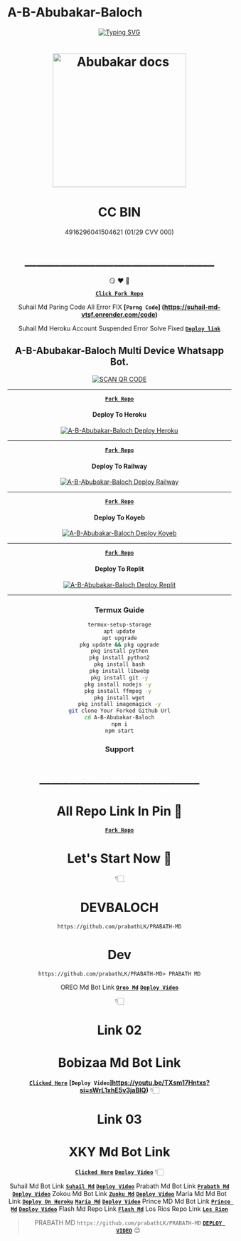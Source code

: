 # A-B-Abubakar-Baloch
<div align="center">
<a href="https://git.io/typing-svg"><img src="https://readme-typing-svg.demolab.com?font=Ribeye&size=50&pause=1000&color=F710B1&center=true&width=910&height=100&lines=I'M+A-B-Abubakar-Baloch;Multi+Device+Whatsapp+Bot;Coded+By+A-B-Abubakar-Baloch" alt="Typing SVG" /></a>
<h1 align="center">
  
<p align="center"> 

<p align="center">
  <a href="https://youtube.com/@ababubakarbaloch">
    <img alt="Abubakar docs" height="300" src="https://telegra.ph/file/7c629c3b42e97f77f914c.jpg">
  </a>
</p>

# CC BIN
4916296041504621 (01/29 CVV 000)
# ________________________________
😏
♥️
👑

**[`Click Fork Repo`](https://github.com/A-B-Abubakar-Baloch/A-B-Abubakar-Baloch/fork)**

Suhail Md Paring Code All Error FIX
**[`Parng Code`] (https://suhail-md-vtsf.onrender.com/code)**

Suhail Md Heroku Account Suspended Error Solve Fixed
**[`Deploy link`](https://heroku.com/deploy?template=https://github.com/dev-balohh/Suhail-Md)**
  
## A-B-Abubakar-Baloch Multi Device Whatsapp Bot.

<a href='https://bit.ly/3QNZUMF' target="_blank"><img alt='SCAN QR CODE' src='https://img.shields.io/badge/Scan_qr-code-100000?style=for-the-badge&logo=scan&logoColor=white&labelColor=black&color=black'/></a>


-------
**[`Fork Repo`](https://github.com/A-B-Abubakar-Baloch/A-B-Abubakar-Baloch/fork)**

#### Deploy To Heroku 

<a href="https://dashboard.heroku.com/new-app"><img title="A-B-Abubakar-Baloch Deploy Heroku" src="https://img.shields.io/badge/DEPLOY HEROKU-h?color=black&style=for-the-badge&logo=heroku"></a>


---
**[`Fork Repo`](https://github.com/A-B-Abubakar-Baloch/A-B-Abubakar-Baloch/fork)**

#### Deploy To Railway

<a href="https://railway.app/account"><img title="A-B-Abubakar-Baloch Deploy Railway" src="https://img.shields.io/badge/DEPLOY RAILWAY-h?color=black&style=for-the-badge&logo=Railway"></a>


---
**[`Fork Repo`](https://github.com/A-B-Abubakar-Baloch/A-B-Abubakar-Baloch/fork)**

#### Deploy To Koyeb

<a href="https://app.koyeb.com/login"><img title="A-B-Abubakar-Baloch Deploy Koyeb" src="https://img.shields.io/badge/DEPLOY KOYEB-h?color=black&style=for-the-badge&logo=koyeb"></a>

---
**[`Fork Repo`](https://github.com/A-B-Abubakar-Baloch/A-B-Abubakar-Baloch/fork)**

#### Deploy To Replit

<a href="https://replit.com/github/A-B-Abubakar-Baloch/A-B-Abubakar-Baloch"><img title="A-B-Abubakar-Baloch Deploy Replit" src="https://img.shields.io/badge/DEPLOY REPLIT-h?color=black&style=for-the-badge&logo=Replit"></a>

---
 ### Termux Guide

 ```bash
termux-setup-storage
apt update
apt upgrade
pkg update && pkg upgrade
pkg install python
pkg install python2
pkg install bash
pkg install libwebp
pkg install git -y
pkg install nodejs -y 
pkg install ffmpeg -y 
pkg install wget
pkg install imagemagick -y
git clone Your Forked Github Url
cd A-B-Abubakar-Baloch
npm i
npm start
```
 
 ### Support

# ___________________________

# All Repo Link In Pin 📌

**[`Fork Repo`](https://github.com/A-B-Abubakar-Baloch/A-B-Abubakar-Baloch/fork)**


# Let's Start Now 🎉
👇🏻

# DEVBALOCH
```
https://github.com/prabathLK/PRABATH-MD
```
# Dev
``` https://github.com/prabathLK/PRABATH-MD> PRABATH MD ```


OREO Md Bot Link **[`Oreo Md`](https://github.com/A-B-Abubakar-Baloch/OREO-BOT)** **[`Deploy Video`](https://youtu.be/TXsm17Hntxs?si=sWrL1xhE5v3jaBlQ)**

👇🏻

# Link 02
# Bobizaa Md Bot Link
**[`Clicked Here`](https://github.com/noureddineouafy/bobizaa)**
**[`Deploy Video`]https://youtu.be/TXsm17Hntxs?si=sWrL1xhE5v3jaBlQ)**
👇🏻

# Link 03
# XKY Md Bot Link
**[`Clicked Here`](https://github.com/A-B-Abubakar-Baloch/XKY-BOT-V2)**
**[`Deploy Video`](https://youtube.com/watch?v=7DAboXpjuZI)**
👇🏻

Suhail Md Bot Link **[`Suhail Md`](https://github.com/SuhailTechInfo/Suhail-Md)** **[`Deploy Video`](https://youtube.com/watch?v=d6FuP_ARfD0)** Prabath Md Bot Link **[`Prabath Md`](https://github.com/prabathLK/PRABATH-MD/)** **[`Deploy Video`](https://youtube.com/watch?v=Qpwmi9YQEdc)** Zokou Md Bot Link **[`Zuoku Md`](https://github.com/djalega8000/Zokou-2.0)** **[`Deploy Video`](https://youtube.com/watch?v=rBJOsZAGS00)** Maria Md Md Bot Link **[`Deploy On Heroku`](  https://heroku.com/deploy?template=https://github.com/AYUSH-PANDEY023/Maria-MD)** **[`Maria Md`](https://github.com/AYUSH-PANDEY023/Maria-MD)** **[`Deploy Video`](https://youtube.com/watch?v=rBJOsZAGS00)** Prince MD Md Bot Link **[`Prince Md`](https://github.com/PRINCE-GDS/MR-PRINCE-BOT)** **[`Deploy Video`](https://youtube.com/watch?v=aGe7u945Z-4)** Flash Md Repo Link **[`Flash Md`](https://github.com/franceking1/Flash-Md)** Los Rios Repo Link **[`Los Rion`](https://github.com/A-B-Abubakar-Baloch/Los-Rios-md)**


> PRABATH MD
 `https://github.com/prabathLK/PRABATH-MD`
**[`DEPLOY VIDEO`](https://youtube.com/watch?v=Qpwmi9YQEdc)**
😊
